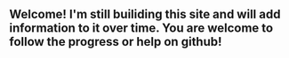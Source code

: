 ## Welcome! I'm still builiding this site and will add information to it over time.  You are welcome to follow the progress or help on github!

